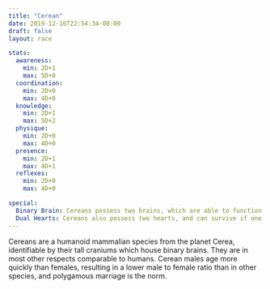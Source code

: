 ```yaml
---
title: "Cerean"
date: 2019-12-16T22:54:34-08:00
draft: false
layout: race

stats:
  awareness:
    min: 2D+1
    max: 5D+0
  coordination:
    min: 2D+0
    max: 4D+0
  knowledge:
    min: 2D+1
    max: 5D+2
  physique:
    min: 2D+0
    max: 4D+0
  presence:
    min: 2D+1
    max: 4D+1
  reflexes:
    min: 2D+0
    max: 4D+0

special:
  Binary Brain: Cereans possess two brains, which are able to function independent of one another. This allows them to easily focus on two or more tasks, and the penalty for multiple actions is reduced by 0D+1 for each action performed.
  Dual Hearts: Cereans also possess two hearts, and can survive if one is damaged or destroyed; however, living with only one heart places great strain on the circulatory system, requiring twice as much rest in order to function normally.
---
```


Cereans are a humanoid mammalian species from the planet Cerea, identifiable by
their tall craniums which house binary brains. They are in most other respects
comparable to humans. Cerean males age more quickly than females, resulting in
a lower male to female ratio than in other species, and polygamous marriage is
the norm.